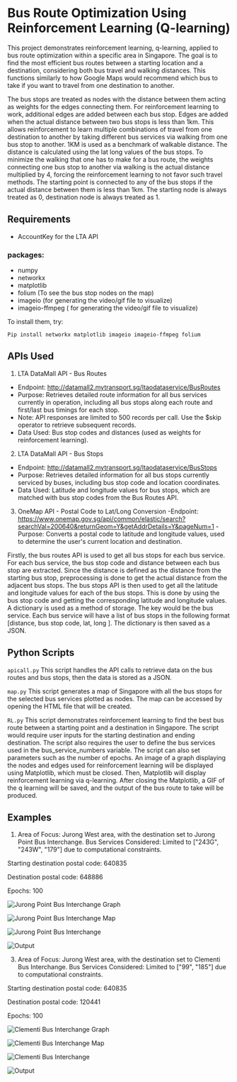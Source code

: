 # Bus Route Optimization Using Reinforcement Learning (Q-learning)
This project demonstrates reinforcement learning, q-learning, applied to bus route optimization within a specific area in Singapore. The goal is to find the most efficient bus routes between a starting location and a destination, considering both bus travel and walking distances. This functions similarly to how Google Maps would recommend which bus to take if you want to travel from one destination to another.

The bus stops are treated as nodes with the distance between them acting as weights for the edges connecting them. For reinforcement learning to work, additional edges are added between each bus stop. Edges are added when the actual distance between two bus stops is less than 1km. This allows reinforcement to learn multiple combinations of travel from one destination to another by taking different bus services via walking from one bus stop to another. 1KM is used as a benchmark of walkable distance. The distance is calculated using the lat long values of the bus stops.  To minimize the walking that one has to make for a bus route,  the weights connecting one bus stop to another via walking is the actual distance multiplied by 4, forcing the reinforcement learning to not favor such travel methods. The starting point is connected to any of the bus stops if the actual distance between them is less than 1km. 
The starting node is always treated as 0, destination node is always treated as 1.

## Requirements

- AccountKey for the LTA API

### packages:
- numpy
- networkx
- matplotlib
- folium (To see the bus stop nodes on the map)
- imageio (for generating the video/gif file to visualize)
- imageio-ffmpeg ( for generating the video/gif file to visualize)

To install them, try:

`Pip install networkx matplotlib imageio imageio-ffmpeg folium`


## APIs Used
1. LTA DataMall API - Bus Routes
- Endpoint: http://datamall2.mytransport.sg/ltaodataservice/BusRoutes
- Purpose: Retrieves detailed route information for all bus services currently in operation, including all bus stops along each route and first/last bus timings for each stop.
- Note: API responses are limited to 500 records per call. Use the $skip operator to retrieve subsequent records.
- Data Used: Bus stop codes and distances (used as weights for reinforcement learning).
  
2. LTA DataMall API - Bus Stops
- Endpoint: http://datamall2.mytransport.sg/ltaodataservice/BusStops
- Purpose: Retrieves detailed information for all bus stops currently serviced by buses, including bus stop code and location coordinates.
- Data Used: Latitude and longitude values for bus stops, which are matched with bus stop codes from the Bus Routes API.

3. OneMap API - Postal Code to Lat/Long Conversion
-Endpoint: https://www.onemap.gov.sg/api/common/elastic/search?searchVal=200640&returnGeom=Y&getAddrDetails=Y&pageNum=1
-Purpose: Converts a postal code to latitude and longitude values, used to determine the user's current location and destination.

Firstly, the bus routes API is used to get all bus stops for each bus service. For each bus service,  the bus stop code and distance between each bus stop are extracted. Since the distance is defined as the distance from the starting bus stop, preprocessing is done to get the actual distance from the adjacent bus stops. The bus stops API is then used to get all the latitude and longitude values for each of the bus stops. This is done by using the bus stop code and getting the corresponding latitude and longitude values.
A dictionary is used as a method of storage. The key would be the bus service.  Each bus service will have a list of bus stops in the following format [distance, bus stop code, lat, long ]. The dictionary is then saved as a JSON.  

## Python Scripts
`apicall.py`
This script handles the API calls to retrieve data on the bus routes and bus stops, then the data is stored as a JSON.

`map.py`
This script generates a map of Singapore with all the bus stops for the selected bus services plotted as nodes. The map can be accessed by opening the HTML file that will be created.

`RL.py`
This script demonstrates reinforcement learning to find the best bus route between a starting point and a destination in Singapore. The script would require user inputs for the starting destination and ending destination. The script also requires the user to define the  bus services used in the bus_service_numbers variable. The script can also set parameters such as the number of epochs. An image of a graph displaying the nodes and edges used for reinforcement learning will be displayed using Matplotlib, which must be closed. Then, Matplotlib will display reinforcement learning via q-learning. After closing the Matplotlib, a GIF of the q learning will be saved, and the output of the bus route to take will be produced. 

## Examples

1. Area of Focus: Jurong West area, with the destination set to Jurong Point Bus Interchange. Bus Services Considered: Limited to ["243G", "243W", "179"] due to computational constraints.
   
Starting destination postal code: 640835

Destination postal code: 648886

Epochs: 100

![Jurong Point Bus Interchange Graph](/figs_and_gifs/jurongpoint_graph.png)
 
![Jurong Point Bus Interchange Map](/figs_and_gifs/jurongpoint_map.png)

![Jurong Point Bus Interchange](/figs_and_gifs/jurongpoint_RL.gif)

![Output](/figs_and_gifs/jurongpoint_route.PNG)
   

   
3. Area of Focus: Jurong West area, with the destination set to Clementi Bus Interchange. Bus Services Considered: Limited to ["99", "185"] due to computational constraints.
   
Starting destination postal code: 640835
   
Destination postal code: 120441

Epochs: 100

![Clementi Bus Interchange Graph](/figs_and_gifs/clementi_graph.png)

![Clementi Bus Interchange Map](/figs_and_gifs/clementi_map.png)

![Clementi Bus Interchange](/figs_and_gifs/clementi_RL.gif)

![Output](/figs_and_gifs/clementi_route.PNG)

